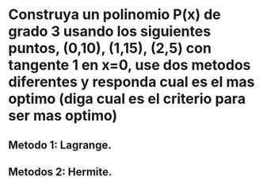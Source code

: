 # Construya un polinomio P(x) de grado 3 usando los siguientes puntos, (0,10), (1,15), (2,5) con tangente 1 en x=0, use dos metodos diferentes y responda cual es el mas optimo (diga cual es el criterio para ser mas optimo)

## Metodo 1: Lagrange.


## Metodos 2: Hermite.

